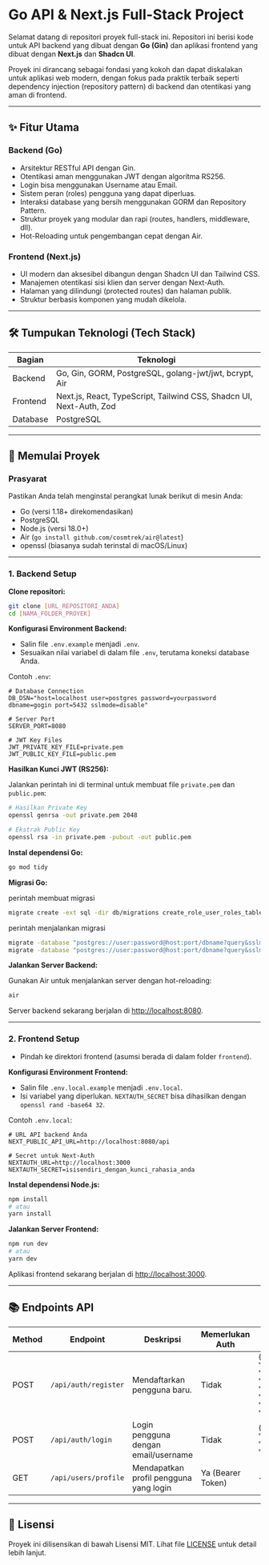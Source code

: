 
# Go API & Next.js Full-Stack Project

Selamat datang di repositori proyek full-stack ini. Repositori ini berisi kode untuk API backend yang dibuat dengan **Go (Gin)** dan aplikasi frontend yang dibuat dengan **Next.js** dan **Shadcn UI**.

Proyek ini dirancang sebagai fondasi yang kokoh dan dapat diskalakan untuk aplikasi web modern, dengan fokus pada praktik terbaik seperti dependency injection (repository pattern) di backend dan otentikasi yang aman di frontend.

---

## ✨ Fitur Utama

### Backend (Go)

- Arsitektur RESTful API dengan Gin.
- Otentikasi aman menggunakan JWT dengan algoritma RS256.
- Login bisa menggunakan Username atau Email.
- Sistem peran (roles) pengguna yang dapat diperluas.
- Interaksi database yang bersih menggunakan GORM dan Repository Pattern.
- Struktur proyek yang modular dan rapi (routes, handlers, middleware, dll).
- Hot-Reloading untuk pengembangan cepat dengan Air.

### Frontend (Next.js)

- UI modern dan aksesibel dibangun dengan Shadcn UI dan Tailwind CSS.
- Manajemen otentikasi sisi klien dan server dengan Next-Auth.
- Halaman yang dilindungi (protected routes) dan halaman publik.
- Struktur berbasis komponen yang mudah dikelola.

---

## 🛠️ Tumpukan Teknologi (Tech Stack)

| Bagian    | Teknologi                                                                 |
|-----------|--------------------------------------------------------------------------|
| Backend   | Go, Gin, GORM, PostgreSQL, golang-jwt/jwt, bcrypt, Air                   |
| Frontend  | Next.js, React, TypeScript, Tailwind CSS, Shadcn UI, Next-Auth, Zod      |
| Database  | PostgreSQL                                                               |

---

## 🚀 Memulai Proyek

### Prasyarat

Pastikan Anda telah menginstal perangkat lunak berikut di mesin Anda:

- Go (versi 1.18+ direkomendasikan)
- PostgreSQL
- Node.js (versi 18.0+)
- Air (`go install github.com/cosmtrek/air@latest`)
- openssl (biasanya sudah terinstal di macOS/Linux)

---

### 1. Backend Setup

**Clone repositori:**

```bash
git clone [URL_REPOSITORI_ANDA]
cd [NAMA_FOLDER_PROYEK]
```

**Konfigurasi Environment Backend:**

- Salin file `.env.example` menjadi `.env`.
- Sesuaikan nilai variabel di dalam file `.env`, terutama koneksi database Anda.

Contoh `.env`:

```env
# Database Connection
DB_DSN="host=localhost user=postgres password=yourpassword dbname=gogin port=5432 sslmode=disable"

# Server Port
SERVER_PORT=8080

# JWT Key Files
JWT_PRIVATE_KEY_FILE=private.pem
JWT_PUBLIC_KEY_FILE=public.pem
```

**Hasilkan Kunci JWT (RS256):**

Jalankan perintah ini di terminal untuk membuat file `private.pem` dan `public.pem`:

```bash
# Hasilkan Private Key
openssl genrsa -out private.pem 2048

# Ekstrak Public Key
openssl rsa -in private.pem -pubout -out public.pem
```

**Instal dependensi Go:**

```bash
go mod tidy
```


**Migrasi Go:**

perintah membuat migrasi
```bash
migrate create -ext sql -dir db/migrations create_role_user_roles_table
```
perintah menjalankan migrasi
```bash
migrate -database "postgres://user:password@host:port/dbname?query&sslmode=disable" -path db/migrations up
migrate -database "postgres://user:password@host:port/dbname?query&sslmode=disable" -path db/migrations down
```


**Jalankan Server Backend:**

Gunakan Air untuk menjalankan server dengan hot-reloading:

```bash
air
```

Server backend sekarang berjalan di [http://localhost:8080](http://localhost:8080).

---

### 2. Frontend Setup

- Pindah ke direktori frontend (asumsi berada di dalam folder `frontend`).

**Konfigurasi Environment Frontend:**

- Salin file `.env.local.example` menjadi `.env.local`.
- Isi variabel yang diperlukan. `NEXTAUTH_SECRET` bisa dihasilkan dengan `openssl rand -base64 32`.

Contoh `.env.local`:

```env
# URL API backend Anda
NEXT_PUBLIC_API_URL=http://localhost:8080/api

# Secret untuk Next-Auth
NEXTAUTH_URL=http://localhost:3000
NEXTAUTH_SECRET=isisendiri_dengan_kunci_rahasia_anda
```

**Instal dependensi Node.js:**

```bash
npm install
# atau
yarn install
```

**Jalankan Server Frontend:**

```bash
npm run dev
# atau
yarn dev
```

Aplikasi frontend sekarang berjalan di [http://localhost:3000](http://localhost:3000).

---

## 📚 Endpoints API

| Method | Endpoint             | Deskripsi                           | Memerlukan Auth      | Body Contoh                                                      |
|--------|----------------------|-------------------------------------|----------------------|------------------------------------------------------------------|
| POST   | `/api/auth/register` | Mendaftarkan pengguna baru.         | Tidak                | `{"name": "...", "username": "...", "email": "...", "password": "..."}` |
| POST   | `/api/auth/login`    | Login pengguna dengan email/username| Tidak                | `{"identifier": "...", "password": "..."}`                       |
| GET    | `/api/users/profile` | Mendapatkan profil pengguna yang login | Ya (Bearer Token) | -                                                                |

---

## 📜 Lisensi

Proyek ini dilisensikan di bawah Lisensi MIT. Lihat file [LICENSE](LICENSE) untuk detail lebih lanjut.
